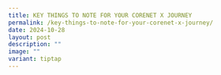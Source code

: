 ```yaml
---
title: KEY THINGS TO NOTE FOR YOUR CORENET X JOURNEY
permalink: /key-things-to-note-for-your-corenet-x-journey/
date: 2024-10-28
layout: post
description: ""
image: ""
variant: tiptap
---
```

